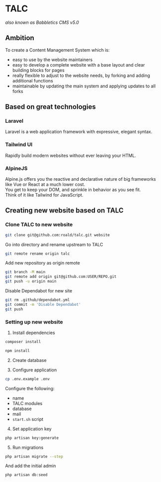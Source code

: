 # TALC
*also known as Babbletics CMS v5.0*

## Ambition
To create a Content Management System which is:
- easy to use by the website maintainers
- easy to develop a complete website with a base layout and clear building blocks for pages
- really flexible to adjust to the website needs, by forking and adding additional functions
- maintainable by updating the main system and applying updates to all forks


## Based on great technologies

### Laravel
Laravel is a web application framework with expressive, elegant syntax.

### Tailwind UI
Rapidly build modern websites without ever leaving your HTML.

### AlpineJS
Alpine.js offers you the reactive and declarative nature of big frameworks like Vue or React at a much lower cost.  
You get to keep your DOM, and sprinkle in behavior as you see fit.  
Think of it like Tailwind for JavaScript.


## Creating new website based on TALC

### Clone TALC to new website 
```sh
git clone git@github.com:roald/talc.git website
```
Go into directory and rename upstream to TALC
```sh
git remote rename origin talc
```
Add new repository as origin remote
```sh
git branch -M main
git remote add origin git@github.com:USER/REPO.git
git push -u origin main
```
Disable Dependabot for new site
```sh
git rm .github/dependabot.yml
git commit -m 'Disable Dependabot'
git push
```

### Setting up new website
1. Install dependencies
```sh
composer install
```
```sh
npm install
```

2. Create database

3. Configure application
```sh
cp .env.example .env
```

Configure the following:
- name
- TALC modules
- database
- mail
- `start.sh` script

4. Set application key
```sh
php artisan key:generate
```

5. Run migrations
```sh
php artisan migrate --step
```

And add the initial admin
```sh
php artisan db:seed
```
